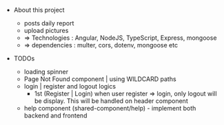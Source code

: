 
- About this project
     - posts daily report 
     - upload pictures 
     - => Technologies : Angular, NodeJS, TypeScript, Express, mongoose
     - => dependencies : multer, cors, dotenv, mongoose etc
     

- TODOs
     - loading spinner
     - Page Not Found component | using WILDCARD paths
     - login | register and logout logics 
         - 1st (Register | Login) when user register => login, only logout will be display. This will be handled 
           on  header component 
     - help component (shared-component/help) - implement both backend and frontend